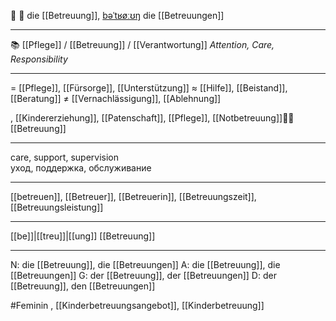 
🤝 🔴 die [[Betreuung]], [bəˈtʁøːʊŋ](https://youglish.com/pronounce/Betreuung/german)
die [[Betreuungen]]

---
📚 [[Pflege]] / [[Betreuung]] / [[Verantwortung]] *Attention, Care, Responsibility*

---
= [[Pflege]], [[Fürsorge]], [[Unterstützung]]
≈ [[Hilfe]], [[Beistand]], [[Beratung]]
≠ [[Vernachlässigung]], [[Ablehnung]]

, [[Kindererziehung]], [[Patenschaft]], [[Pflege]], [[Notbetreuung]]👩‍⚕️ [[Betreuung]]

---
care, support, supervision  
уход, поддержка, обслуживание

---
[[betreuen]], [[Betreuer]], [[Betreuerin]], [[Betreuungszeit]], [[Betreuungsleistung]]

---
[[be]]|[[treu]]|[[ung]]
[[Betreuung]]


---
N: die [[Betreuung]], die [[Betreuungen]]
A: die [[Betreuung]], die [[Betreuungen]]
G: der [[Betreuung]], der [[Betreuungen]]
D: der [[Betreuung]], den [[Betreuungen]]


#Feminin , [[Kinderbetreuungsangebot]], [[Kinderbetreuung]]